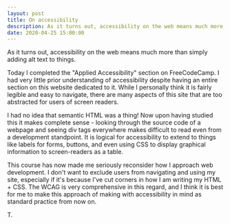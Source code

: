 ```yaml
---
layout: post
title: On accessibility
description: As it turns out, accessibility on the web means much more than simply adding alt text to things
date: 2020-04-25 15:00:00
---
```


As it turns out, accessibility on the web means much more than simply adding alt text to things.

<!--more-->

Today I completed the "Applied Accessibility" section on FreeCodeCamp. I had very little prior understanding of accessibility despite having an entire section on this website dedicated to it. While I personally think it is fairly legible and easy to navigate, there are many aspects of this site that are too abstracted for users of screen readers.

I had no idea that semantic HTML was a thing! Now upon having studied this it makes complete sense - looking through the source code of a webpage and seeing div tags everywhere makes difficult to read even from a development standpoint. It is logical for accessibility to extend to things like labels for forms, buttons, and even using CSS to display graphical information to screen-readers as a table.

This course has now made me seriously reconsider how I approach web development. I don't want to exclude users from navigating and using my site, especially if it's because I've cut corners in how I am writing my HTML + CSS. The WCAG is very comprehensive in this regard, and I think it is best for me to make this approach of making with accessibility in mind as standard practice from now on.

T.
